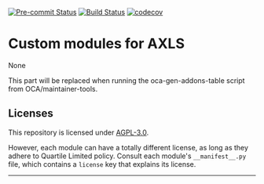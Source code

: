 
<!-- /!\ Non OCA Context : Set here the badge of your runbot / runboat instance. -->
[![Pre-commit Status](https://github.com/qrtl/axls-custom/actions/workflows/pre-commit.yml/badge.svg?branch=16.0)](https://github.com/qrtl/axls-custom/actions/workflows/pre-commit.yml?query=branch%3A16.0)
[![Build Status](https://github.com/qrtl/axls-custom/actions/workflows/test.yml/badge.svg?branch=16.0)](https://github.com/qrtl/axls-custom/actions/workflows/test.yml?query=branch%3A16.0)
[![codecov](https://codecov.io/gh/qrtl/axls-custom/branch/16.0/graph/badge.svg)](https://codecov.io/gh/qrtl/axls-custom)
<!-- /!\ Non OCA Context : Set here the badge of your translation instance. -->

<!-- /!\ do not modify above this line -->

# Custom modules for AXLS

None

<!-- /!\ do not modify below this line -->

<!-- prettier-ignore-start -->

[//]: # (addons)

This part will be replaced when running the oca-gen-addons-table script from OCA/maintainer-tools.

[//]: # (end addons)

<!-- prettier-ignore-end -->

## Licenses

This repository is licensed under [AGPL-3.0](LICENSE).

However, each module can have a totally different license, as long as they adhere to Quartile Limited
policy. Consult each module's `__manifest__.py` file, which contains a `license` key
that explains its license.

----
<!-- /!\ Non OCA Context : Set here the full description of your organization. -->
